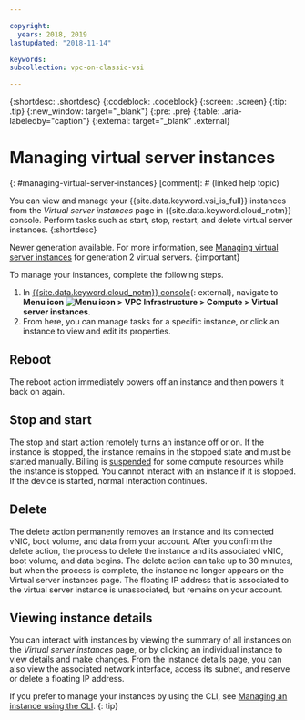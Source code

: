 ```yaml
---

copyright:
  years: 2018, 2019
lastupdated: "2018-11-14"

keywords: 
subcollection: vpc-on-classic-vsi

---
```


{:shortdesc: .shortdesc}
{:codeblock: .codeblock}
{:screen: .screen}
{:tip: .tip}
{:new_window: target="_blank"}
{:pre: .pre}
{:table: .aria-labeledby="caption"}
{:external: target="_blank" .external}

# Managing virtual server instances
{: #managing-virtual-server-instances}
[comment]: # (linked help topic)

You can view and manage your {{site.data.keyword.vsi_is_full}} instances from the *Virtual server instances* page in {{site.data.keyword.cloud_notm}} console. Perform tasks such as start, stop, restart, and delete virtual server instances. 
{:shortdesc}

Newer generation available. For more information, see [Managing virtual server instances](/docs/vpc?topic=vpc-managing-virtual-server-instances) for generation 2 virtual servers.
{:important}

To manage your instances, complete the following steps.
1. In [{{site.data.keyword.cloud_notm}} console](https://console.cloud.ibm.com/vpc){: external}, navigate to **Menu icon ![Menu icon](../icons/icon_hamburger.svg) > VPC Infrastructure > Compute > Virtual server instances**.
2. From here, you can manage tasks for a specific instance, or click an instance to view and edit its properties.

## Reboot

The reboot action immediately powers off an instance and then powers it back on again.

## Stop and start

The stop and start action remotely turns an instance off or on. If the instance is stopped, the instance remains in the stopped state and must be started manually. Billing is [suspended](/docs/vpc-on-classic?topic=vpc-on-classic-pricing-for-vpc#suspend-billing) for some compute resources while the instance is stopped. You cannot interact with an instance if it is stopped. If the device is started, normal interaction continues.

## Delete

The delete action permanently removes an instance and its connected vNIC, boot volume, and data from your account. After you confirm the delete action, the process to delete the instance and its associated vNIC, boot volume, and data begins. The delete action can take up to 30  minutes, but when the process is complete, the instance no longer appears on the Virtual server instances page. The floating IP address that is associated to the virtual server instance is unassociated, but remains on your account.

## Viewing instance details
You can interact with instances by viewing the summary of all instances on the *Virtual server instances* page, or by clicking an individual instance to view details and make changes. From the instance details page, you can also view the associated network interface, access its subnet, and reserve or delete a floating IP address.

If you prefer to manage your instances by using the CLI, see [Managing an instance using the CLI](/docs/vpc-on-classic-vsi?topic=vpc-on-classic-vsi-managing-virtual-servers-cli#managing-virtual-servers-cli).
{: tip}
